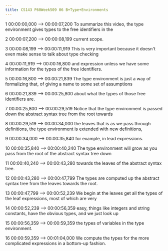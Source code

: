 ```yaml
---
title: CS143 P60Week509 06 B+Type+Environments
---
```


1
00:00:00,000 --> 00:00:07,200
To summarize this video, the type environment gives types to the free identifiers in the

2
00:00:07,200 --> 00:00:08,199
current scope.

3
00:00:08,199 --> 00:00:11,919
This is very important because it doesn't even make sense to talk about type checking

4
00:00:11,919 --> 00:00:16,800
and expression unless we have some information for the types of the free identifiers.

5
00:00:16,800 --> 00:00:21,839
The type environment is just a way of formalizing that, of giving a name to some set of assumptions

6
00:00:21,839 --> 00:00:25,800
about what the types of those free identifiers are.

7
00:00:25,800 --> 00:00:29,519
Notice that the type environment is passed down the abstract syntax tree from the root towards

8
00:00:29,519 --> 00:00:34,000
the leaves that is as we pass through definitions, the type environment is extended with new definitions,

9
00:00:34,000 --> 00:00:35,840
for example, in lead expressions.

10
00:00:35,840 --> 00:00:40,240
The type environment will grow as you pass from the root of the abstract syntax tree down

11
00:00:40,240 --> 00:00:43,280
towards the leaves of the abstract syntax tree.

12
00:00:43,280 --> 00:00:47,799
The types are computed up the abstract syntax tree from the leaves towards the root.

13
00:00:47,799 --> 00:00:52,239
We begin at the leaves get all the types of the leaf expressions, most of which are very

14
00:00:52,239 --> 00:00:56,359
easy, things like integers and string constants, have the obvious types, and we just look up

15
00:00:56,359 --> 00:00:59,359
the types of variables in the type environment.

16
00:00:59,359 --> 00:01:04,000
We compute the types for the more complicated expressions in a bottom-up fashion.

